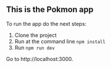 ## This is the Pokmon app

To run the app do the next steps:

1. Clone the project
2. Run at the command line `npm install`
3. Run `npm run dev`


Go to http://localhost:3000.
